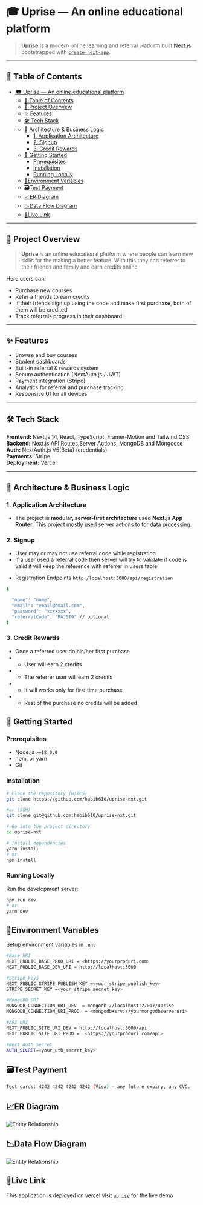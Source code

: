 # 🎓 Uprise — An online educational platform

> **Uprise** is a modern online learning and referral platform built [Next.js](https://nextjs.org) bootstrapped with [`create-next-app`](https://nextjs.org/docs/app/api-reference/cli/create-next-app).

---

## 📖 Table of Contents

- [🎓 Uprise — An online educational platform](#-uprise--an-online-educational-platform)
  - [📖 Table of Contents](#-table-of-contents)
  - [🧩 Project Overview](#-project-overview)
  - [✨ Features](#-features)
  - [🛠️ Tech Stack](#️-tech-stack)
  - [🧠 Architecture \& Business Logic](#-architecture--business-logic)
    - [1. Application Architecture](#1-application-architecture)
    - [2. Signup](#2-signup)
    - [3. Credit Rewards](#3-credit-rewards)
  - [🚀 Getting Started](#-getting-started)
    - [Prerequisites](#prerequisites)
    - [Installation](#installation)
    - [Running Locally](#running-locally)
  - [🔐Environment Variables](#environment-variables)
  - [🗃️Test Payment](#️test-payment)
  - [📈ER Diagram](#er-diagram)
  - [📉Data Flow Diagram](#data-flow-diagram)
  - [🔗Live Link](#live-link)

---

## 🧩 Project Overview

> **Uprise** is an online educational platform where people can learn new skills for the making a better feature. With this they can referrer to their friends and family and earn credits online

Here users can:

-   Purchase new courses
-   Refer a friends to earn credits
-   If their friends sign up using the code and make first purchase, both of them will be credited
-   Track referrals progress in their dashboard

---

## ✨ Features

-   Browse and buy courses
-   Student dashboards
-   Built-in referral & rewards system
-   Secure authentication (NextAuth.js / JWT)
-   Payment integration (Stripe)
-   Analytics for referral and purchase tracking
-   Responsive UI for all devices

---

## 🛠️ Tech Stack

**Frontend:** Next.js 14, React, TypeScript, Framer-Motion and Tailwind CSS  
**Backend:** Next.js API Routes,Server Actions, MongoDB and Mongoose
**Auth:** NextAuth.js V5(Beta) (credentials)  
**Payments:** Stripe  
**Deployment:** Vercel

---

## 🧠 Architecture & Business Logic

### 1. Application Architecture

-   The project is **modular, server-first architecture** used **Next.js App Router**. This project mostly used server actions to for data processing.

### 2. Signup

-   User may or may not use referral code while registration
-   If a user used a referral code then server will try to validate if code is valid it will keep the reference with referrer in users table

*   Registration Endpoints
    `http:/localhost:3000/api/registration`

```bash
{

  "name": "name",
  "email": "email@email.com",
  "password": "xxxxxxx",
  "referralCode": "RAJ5T9" // optional
}
```

### 3. Credit Rewards

-   Once a referred user do his/her first purchase
-   -   User will earn 2 credits
-   -   The referrer user will earn 2 credits
-   -   It will works only for first time purchase
-   -   Rest of the purchase no credits will be added

## 🚀 Getting Started

### Prerequisites

-   Node.js `>=18.0.0`
-   npm, or yarn
-   Git

### Installation

```bash
# Clone the repository (HTTPS)
git clone https://github.com/habib610/uprise-nxt.git

#or (SSH)
git clone git@github.com:habib610/uprise-nxt.git

# Go into the project directory
cd uprise-nxt

# Install dependencies
yarn install
# or
npm install
```

### Running Locally

Run the development server:

```bash
npm run dev
# or
yarn dev
```

## 🔐Environment Variables

Setup environment variables in `.env`

```bash
#Base URI
NEXT_PUBLIC_BASE_PROD_URI = <https://yourproduri.com>
NEXT_PUBLIC_BASE_DEV_URI = http://localhost:3000

#Stripe keys
NEXT_PUBLIC_STRIPE_PUBLISH_KEY =<your_stripe_publish_key>
STRIPE_SECRET_KEY =<your_stripe_secret_key>

#MongoDB URI
MONGODB_CONNECTION_URI_DEV  = mongodb://localhost:27017/uprise
MONGODB_CONNECTION_URI_PROD  = <mongodb+srv://yourmongodbserveruri>

#API URI
NEXT_PUBLIC_SITE_URI_DEV = http://localhost:3000/api
NEXT_PUBLIC_SITE_URI_PROD =  <https://yourproduri.com/api>

#Next Auth Secret
AUTH_SECRET=<your_uth_secret_key>

```

## 🗃️Test Payment

```bash
Test cards: 4242 4242 4242 4242 (Visa) — any future expiry, any CVC.
```

## 📈ER Diagram

![Entity Relationship](./uprising_er_diagram.jpg)

## 📉Data Flow Diagram

![Entity Relationship](./data-flow.png)

## 🔗Live Link

This application is deployed on vercel visit
[`uprise`](https://uprise-nxt.vercel.app) for the live demo
